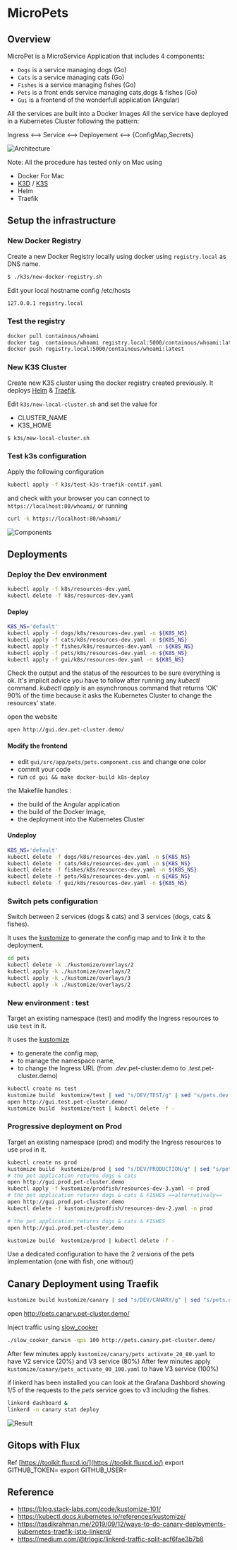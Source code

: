 # MicroPets

## Overview

MicroPet is a MicroService Application that includes 4 components:

* `Dogs` is a service managing dogs (Go)
* `Cats` is a service managing cats (Go)
* `Fishes` is a service managing fishes (Go)
* `Pets` is a front ends service managing cats,dogs & fishes (Go)
* `Gui` is a frontend of the wonderfull application (Angular)

All the services are built into a Docker Images
All the service have deployed in a Kubernetes Cluster following the pattern:

Ingress <--> Service <--> Deployement <--> {ConfigMap,Secrets}

![Architecture](img/micropets-msa-2.png)

Note: All the procedure has tested only on Mac using

* Docker For Mac
* [K3D](https://k3d.io/) / [K3S](https://k3s.io/)
* Helm
* Traefik

## Setup the infrastructure

### New Docker Registry

Create a new Docker Registry locally  using docker using `registry.local` as DNS name.

```bash
$ ./k3s/new-docker-registry.sh
```

Edit your local hostname config /etc/hosts

```bash
127.0.0.1 registry.local
```

### Test the registry

```bash
docker pull containous/whoami
docker tag  containous/whoami registry.local:5000/containous/whoami:latest
docker push registry.local:5000/containous/whoami:latest
```

### New K3S Cluster

Create new K3S cluster using the docker registry created previously.
It deploys [Helm](https://helm.sh/) & [Traefik](https://doc.traefik.io/traefik/).  

Edit `k3s/new-local-cluster.sh` and set the value for

* CLUSTER_NAME
* K3S_HOME

```bash
$ k3s/new-local-cluster.sh
```

### Test k3s configuration

Apply the following configuration

```bash
kubectl apply -f k3s/test-k3s-traefik-contif.yaml
```

and check with your browser you can connect to `https://localhost:80/whoami/` or running

```bash
curl -k https://localhost:80/whoami/
```


![Components](img/components.png)

## Deployments

### Deploy the Dev environment

```bash
kubectl apply -f k8s/resources-dev.yaml
kubectl delete -f k8s/resources-dev.yaml
```

#### Deploy

```bash
K8S_NS='default'
kubectl apply -f dogs/k8s/resources-dev.yaml -n ${K8S_NS}
kubectl apply -f cats/k8s/resources-dev.yaml -n ${K8S_NS}
kubectl apply -f fishes/k8s/resources-dev.yaml -n ${K8S_NS}
kubectl apply -f pets/k8s/resources-dev.yaml -n ${K8S_NS}
kubectl apply -f gui/k8s/resources-dev.yaml -n ${K8S_NS}
```

Check the output and the status of the resources to be sure everything is ok.
It's implicit advice you have to follow after running any _kubectl_ command.
_kubectl apply_ is an asynchronous command that returns 'OK' 90% of the time because it asks the Kubernetes Cluster to change the resources' state.

open the website

```bash
open http://gui.dev.pet-cluster.demo/
````

#### Modify the frontend

* edit  `gui/src/app/pets/pets.component.css` and change one color
* commit your code
* run `cd gui && make docker-build k8s-deploy`

the Makefile handles :

* the build of the Angular application
* the build of the Docker Image,
* the deployment into the Kubernetes Cluster

#### Undeploy

```bash
K8S_NS='default'
kubectl delete -f dogs/k8s/resources-dev.yaml -n ${K8S_NS}
kubectl delete -f cats/k8s/resources-dev.yaml -n ${K8S_NS}
kubectl delete -f fishes/k8s/resources-dev.yaml -n ${K8S_NS}
kubectl delete -f pets/k8s/resources-dev.yaml -n ${K8S_NS}
kubectl delete -f gui/k8s/resources-dev.yaml -n ${K8S_NS}
```

### Switch pets configuration

Switch between 2 services (dogs & cats) and 3 services (dogs, cats & fishes).

It uses the [kustomize](https://kustomize.io/) to generate the config map and to link it to the deployment.

```bash
cd pets
kubectl delete -k ./kustomize/overlays/2
kubectl apply -k ./kustomize/overlays/2
kubectl apply -k ./kustomize/overlays/3
kubectl apply -k ./kustomize/overlays/2
```

### New environment : test

Target an existing namespace (test) and modify the Ingress resources to use `test` in it.

It uses the [kustomize](https://kustomize.io/) 

* to generate the config map,
* to manage the namespace name,
* to change the Ingress URL (from .*dev*.pet-cluster.demo to .*test*.pet-cluster.demo)

```bash
kubectl create ns test
kustomize build  kustomize/test | sed "s/DEV/TEST/g" | sed "s/pets.dev.pet-cluster.demo/pets.test.pet-cluster.demo/g" | kubectl apply -f -
open http://gui.test.pet-cluster.demo/
kustomize build  kustomize/test | kubectl delete -f -
```

### Progressive deployment on Prod

Target an existing namespace (prod) and modify the Ingress resources to use `prod` in it.

```bash
kubectl create ns prod
kustomize build  kustomize/prod | sed "s/DEV/PRODUCTION/g" | sed "s/pets.dev.pet-cluster.demo/pets.prod.pet-cluster.demo/g" | kubectl apply -f -
# the pet application returns dogs & cats
open http://gui.prod.pet-cluster.demo
kubectl apply -f kustomize/prodfish/resources-dev-3.yaml -n prod
# the pet application returns dogs & cats & FISHES ==alternatively==
open http://gui.prod.pet-cluster.demo
kubectl delete -f kustomize/prodfish/resources-dev-2.yaml -n prod

# the pet application returns dogs & cats & FISHES
open http://gui.prod.pet-cluster.demo

kustomize build  kustomize/prod | kubectl delete -f -
```

Use a dedicated configuration to have the 2 versions of the pets implementation (one with fish, one without)

## Canary Deployment using Traefik

```bash
kustomize build kustomize/canary | sed "s/DEV/CANARY/g" | sed "s/pets.dev.pet-cluster.demo/pets.canary.pet-cluster.demo/g" | kubectl apply -f -
```

open http://pets.canary.pet-cluster.demo/

Inject traffic using [slow_cooker](https://github.com/BuoyantIO/slow_cooker)

```bash
./slow_cooker_darwin -qps 100 http://pets.canary.pet-cluster.demo/
````

After few minutes apply `kustomize/canary/pets_activate_20_80.yaml` to have V2 service (20%) and V3 service (80%)
After few minutes apply `kustomize/canary/pets_activate_00_100.yaml` to have V3 service (100%)

if linkerd has been installed you can look at the Grafana Dashbord showing 1/5 of the requests to the _pets_ service  goes to v3 including the fishes.

```bash
linkerd dashboard &
linkerd -n canary stat deploy
```

![Result](img/canary2.png)


## Gitops with Flux

Ref [https://toolkit.fluxcd.io/](https://toolkit.fluxcd.io/)
export GITHUB_TOKEN=<your-token>
export GITHUB_USER=<your-username>

## Reference

* https://blog.stack-labs.com/code/kustomize-101/
* https://kubectl.docs.kubernetes.io/references/kustomize/
* https://tasdikrahman.me/2019/09/12/ways-to-do-canary-deployments-kubernetes-traefik-istio-linkerd/
* https://medium.com/@trlogic/linkerd-traffic-split-acf6fae3b7b8
